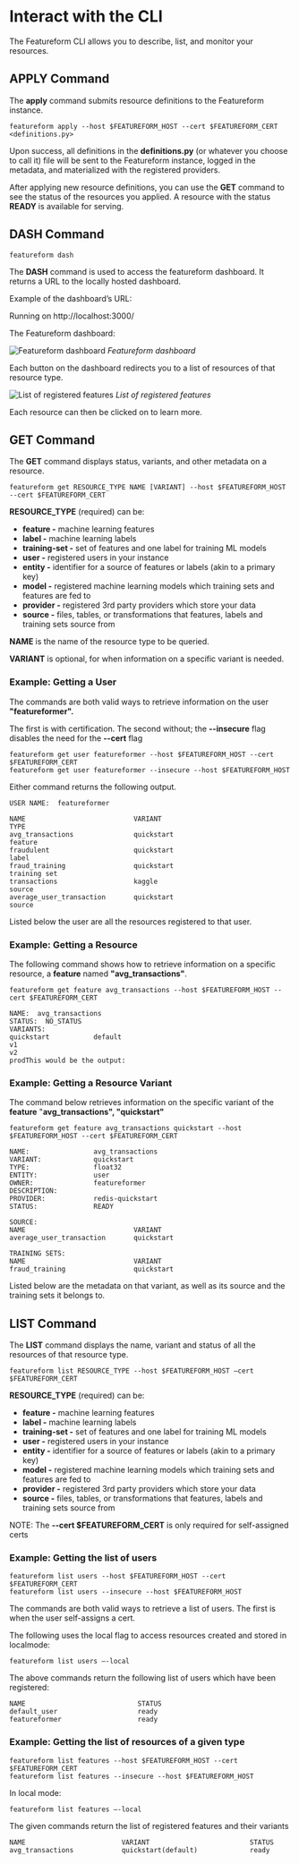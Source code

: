 # Interact with the CLI

The Featureform CLI allows you to describe, list, and monitor your resources.

## APPLY Command

The **apply** command submits resource definitions to the Featureform instance.&#x20;

```
featureform apply --host $FEATUREFORM_HOST --cert $FEATUREFORM_CERT <definitions.py>
```

Upon success, all definitions in the **definitions.py** (or whatever you choose to call it) file will be sent to the Featureform instance, logged in the metadata, and materialized with the registered providers.

After applying new resource definitions, you can use the **GET** command to see the status of the resources you applied. A resource with the status **READY** is available for serving.

## DASH Command

```
featureform dash
```

The **DASH** command is used to access the featureform dashboard. It returns a URL to the locally hosted dashboard. 

Example of the dashboard’s URL:

Running on http://localhost:3000/

The Featureform dashboard: 


![Featureform dashboard](../.gitbook/assets/dashboard.png)
*Featureform dashboard*

Each button on the dashboard redirects you to a list of resources of that resource type.


![List of registered features](../.gitbook/assets/feature-list.png)
*List of registered features*

Each resource can then be clicked on to learn more. 

## GET Command

The **GET** command displays status, variants, and other metadata on a resource.

```
featureform get RESOURCE_TYPE NAME [VARIANT] --host $FEATUREFORM_HOST --cert $FEATUREFORM_CERT
```

**RESOURCE\_TYPE** (required) can be:

* **feature -** machine learning features
* **label -** machine learning labels
* **training-set -** set of features and one label for training ML models
* **user -** registered users in your instance
* **entity -** identifier for a source of features or labels (akin to a primary key)
* **model -** registered machine learning models which training sets and features are fed to
* **provider -** registered 3rd party providers which store your data
* **source -** files, tables, or transformations that features, labels and training sets source from

**NAME** is the name of the resource type to be queried.

**VARIANT** is optional, for when information on a specific variant is needed.

### Example: Getting a User

The commands are both valid ways to retrieve information on the user **"featureformer".**

The first is with certification. The second without; the **--insecure** flag disables the need for the **--cert** flag

```
featureform get user featureformer --host $FEATUREFORM_HOST --cert $FEATUREFORM_CERT
featureform get user featureformer --insecure --host $FEATUREFORM_HOST
```

Either command returns the following output.&#x20;

```
USER NAME:  featureformer

NAME                           VARIANT                             TYPE
avg_transactions               quickstart                          feature
fraudulent                     quickstart                          label
fraud_training                 quickstart                          training set
transactions                   kaggle                              source
average_user_transaction       quickstart                          source
```

Listed below the user are all the resources registered to that user.

### Example: Getting a Resource

The following command shows how to retrieve information on a specific resource, a **feature** named **"avg\_transactions"**.

```
featureform get feature avg_transactions --host $FEATUREFORM_HOST --cert $FEATUREFORM_CERT

NAME:  avg_transactions
STATUS:  NO_STATUS
VARIANTS:
quickstart           default
v1
v2
prodThis would be the output:
```

### Example: Getting a Resource Variant

The command below retrieves information on the specific variant of the **feature** "**avg\_transactions", "quickstart"**

```
featureform get feature avg_transactions quickstart --host $FEATUREFORM_HOST --cert $FEATUREFORM_CERT

NAME:                avg_transactions
VARIANT:             quickstart     
TYPE:                float32
ENTITY:              user
OWNER:               featureformer
DESCRIPTION:
PROVIDER:            redis-quickstart
STATUS:              READY

SOURCE:
NAME                           VARIANT
average_user_transaction       quickstart

TRAINING SETS:
NAME                           VARIANT
fraud_training                 quickstart
```

Listed below are the metadata on that variant, as well as its source and the training sets it belongs to.

## LIST Command

The **LIST** command displays the name, variant and status of all the resources of that resource type. 

```
featureform list RESOURCE_TYPE --host $FEATUREFORM_HOST –cert $FEATUREFORM_CERT
```

**RESOURCE\_TYPE** (required) can be:

* **feature -** machine learning features
* **label -** machine learning labels
* **training-set -** set of features and one label for training ML models
* **user -** registered users in your instance
* **entity -** identifier for a source of features or labels (akin to a primary key)
* **model -** registered machine learning models which training sets and features are fed to
* **provider -** registered 3rd party providers which store your data
* **source -** files, tables, or transformations that features, labels and training sets source from

NOTE: The **--cert $FEATUREFORM_CERT** is only required for self-assigned certs

### Example: Getting the list of users

```
featureform list users --host $FEATUREFORM_HOST --cert $FEATUREFORM_CERT
featureform list users --insecure --host $FEATUREFORM_HOST
```

The commands are both valid ways to retrieve a list of users. The first is when the user self-assigns a cert. 

The following uses the local flag to access resources created and stored in localmode:
```
featureform list users –-local
```

The above commands return the following list of users which have been registered:
```
NAME 							STATUS
default_user					ready
featureformer 					ready
```
 
### Example: Getting the list of resources of a given type

```
featureform list features --host $FEATUREFORM_HOST --cert $FEATUREFORM_CERT
featureform list features --insecure --host $FEATUREFORM_HOST
```

In local mode: 
```
featureform list features –-local
```

The given commands return the list of registered features and their variants
```
NAME 						VARIANT 						STATUS
avg_transactions			quickstart(default)				ready
```

